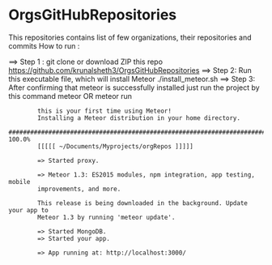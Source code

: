 # OrgsGitHubRepositories
This repositories contains list of few organizations, their repositories and commits
How to run :

==> Step 1 : git clone or download ZIP this repo https://github.com/krunalsheth3/OrgsGitHubRepositories
==> Step 2:  Run this executable file, which will install Meteor 
            ./install_meteor.sh
==> Step 3: After confirming that meteor is successfully installed just run the project by this command
            meteor OR 
            meteor run
            
            this is your first time using Meteor!
            Installing a Meteor distribution in your home directory.
            ######################################################################## 100.0%
            [[[[[ ~/Documents/Myprojects/orgRepos ]]]]]                                        
            
            => Started proxy.                             
                                                          
            => Meteor 1.3: ES2015 modules, npm integration, app testing, mobile
            improvements, and more.
            
            This release is being downloaded in the background. Update your app to
            Meteor 1.3 by running 'meteor update'.
                                                          
            => Started MongoDB.                           
            => Started your app.                          
            
            => App running at: http://localhost:3000/


